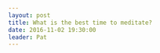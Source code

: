 ```yaml
---
layout: post
title: What is the best time to meditate?
date: 2016-11-02 19:30:00
leader: Pat 
---
```

